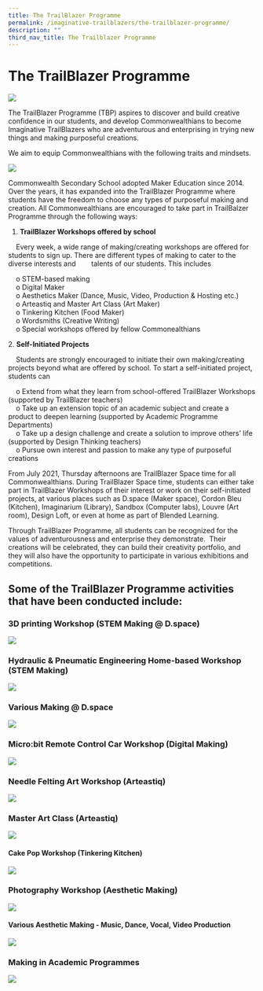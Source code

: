 ```yaml
---
title: The TrailBlazer Programme
permalink: /imaginative-trailblazers/the-trailblazer-programme/
description: ""
third_nav_title: The Trailblazer Programme
---
```

The TrailBlazer Programme
=========================

![](/images/Imaginative%20Trailblazers/00%20Imaginative%20Trailblazer.png)

The TrailBlazer Programme (TBP) aspires to discover and build creative confidence in our students, and develop Commonwealthians to become Imaginative TrailBlazers who are adventurous and enterprising in trying new things and making purposeful creations.

  

We aim to equip Commonwealthians with the following traits and mindsets.

![](/images/Imaginative%20Trailblazers/00%20TrailBlazer%20Mindsets.jpg)


Commonwealth Secondary School adopted Maker Education since 2014. Over the years, it has expanded into the TrailBlazer Programme where students have the freedom to choose any types of purposeful making and creation. All Commonwealthians are encouraged to take part in TrailBalzer Programme through the following ways:  
  

1.  **TrailBlazer Workshops offered by school**

&nbsp;&nbsp; &nbsp;Every week, a wide range of making/creating workshops are offered for students to sign up. There are different types of making to cater to the diverse interests and&nbsp;&nbsp;&nbsp; &nbsp;&nbsp;&nbsp;&nbsp;talents of our students. This includes

&nbsp;&nbsp; &nbsp;o STEM-based making<br>
&nbsp;&nbsp; &nbsp;o Digital Maker<br>
&nbsp;&nbsp; &nbsp;o Aesthetics Maker (Dance, Music, Video, Production &amp; Hosting etc.)<br>
&nbsp;&nbsp; &nbsp;o Arteastiq and Master Art Class (Art Maker)<br>
&nbsp;&nbsp; &nbsp;o Tinkering Kitchen (Food Maker)<br>
&nbsp;&nbsp; &nbsp;o Wordsmiths (Creative Writing)<br>
&nbsp;&nbsp; &nbsp;o Special workshops offered by fellow Commonealthians

  

2.&nbsp;**Self-Initiated Projects**

&nbsp;&nbsp; &nbsp;Students are strongly encouraged to initiate their own making/creating projects beyond what are offered by school. To start a self-initiated project, students can

&nbsp;&nbsp; &nbsp;o Extend from what they learn from school-offered TrailBlazer Workshops (supported by TrailBlazer teachers)<br>
&nbsp;&nbsp; &nbsp;o Take up an extension topic of an academic subject and create a product to deepen learning (supported by Academic Programme Departments)<br>
&nbsp;&nbsp; &nbsp;o Take up a design challenge and create a solution to improve others’ life (supported by Design Thinking teachers)<br>
&nbsp;&nbsp; &nbsp;o Pursue own interest and passion to make any type of purposeful creations  

  

From July 2021, Thursday afternoons are TrailBlazer Space time for all Commonwealthians. During TrailBlazer Space time, students can either take part in TrailBlazer Workshops of their interest or work on their self-initiated projects, at various places such as D.space (Maker space), Cordon Bleu (Kitchen), Imaginarium (Library), Sandbox (Computer labs), Louvre (Art room), Design Loft, or even at home as part of Blended Learning.&nbsp;&nbsp;

  

Through TrailBlazer Programme, all students can be recognized for the values of adventurousness and enterprise they demonstrate.&nbsp; Their creations will be celebrated, they can build their creativity portfolio, and they will also have the opportunity to participate in various exhibitions and competitions.

  

  

  

Some of the TrailBlazer Programme activities that have been conducted include:
------------------------------------------------------------------------------

### **3D printing Workshop (STEM Making @ D.space)**


![](/images/Imaginative%20Trailblazers/01%20STEM%20Making%20-%203D%20Printing.png)


### **Hydraulic &amp; Pneumatic Engineering Home-based Workshop (STEM Making)**

![](/images/Imaginative%20Trailblazers/02%20STEM%20Making%20-%20Hydraulic%20%20Pneumatic%20Engineering.png)


### **Various Making @ D.space**

![](/images/Imaginative%20Trailblazers/03%20STEM%20Making%20at%20D%20Space.png)

### **Micro:bit Remote Control Car Workshop (Digital Making)**


![](/images/Imaginative%20Trailblazers/04%20Digital%20Making%20-%20Microbit%20Remote%20Control%20Car.png)


### **Needle Felting Art Workshop (Arteastiq)**

![](/images/Imaginative%20Trailblazers/05%20Arteastiq%20-%20Needle%20Felting.png)


### **Master Art Class (Arteastiq)**

![](/images/Imaginative%20Trailblazers/06%20Arteastiq%20Master%20Art%20Class.png)


#### **Cake Pop Workshop (Tinkering Kitchen)**

![](/images/Imaginative%20Trailblazers/07%20Tinkering%20Kitchen%20-%20Cake%20Pop.png)


### **Photography Workshop (Aesthetic Making)**

![](/images/Imaginative%20Trailblazers/08%20Aesthetics%20Making%20-%20Photography.png)

#### **Various Aesthetic Making - Music, Dance, Vocal, Video Production**

![](/images/Imaginative%20Trailblazers/09%20Aesthetics%20Making%20-%20Music%20Dance%20Vocal%20Video%20Production.png)


### **Making in Academic Programmes**

![](/images/Imaginative%20Trailblazers/10%20Making%20in%20Academic%20Programmes.png)